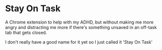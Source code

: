# Stay On Task
A Chrome extension to help with my ADHD, but without making me more angry and distracting me more if there's something unsaved in an off-task tab that gets closed.

I don't really have a good name for it yet so I just called it 'Stay On Task'
